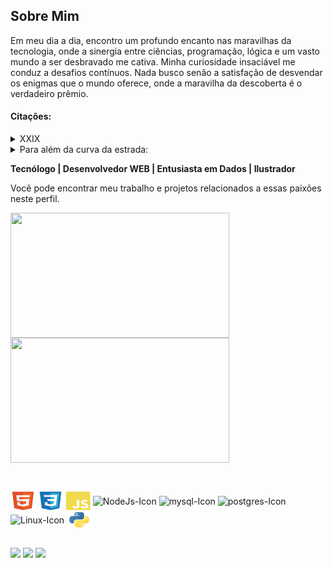 ## Sobre Mim

Em meu dia a dia, encontro um profundo encanto nas maravilhas da tecnologia, onde a sinergia entre ciências, programação, lógica e um vasto mundo a ser desbravado me cativa. Minha curiosidade insaciável me conduz a desafios contínuos. Nada busco senão a satisfação de desvendar os enigmas que o mundo oferece, onde a maravilha da descoberta é o verdadeiro prêmio.

#### Citações:

<details>
<summary>XXIX</summary>

Nem sempre sou igual no que digo e escrevo.  
Mudo, mas não mudo muito.  
A cor das flores não é a mesma ao sol  
De que quando uma nuvem passa  
Ou quando entra a noite  
E as flores são cor da sombra.

Mas quem olha bem vê que são as mesmas flores.  
Por isso quando pareço não concordar comigo,  
Reparem bem para mim:  
Se estava virado para a direita,  
Voltei-me agora para a esquerda,  
Mas sou sempre eu, assente sobre os meus pés —  
O mesmo sempre, graças ao céu e à terra  
E aos meus olhos e ouvidos atentos  
E à minha clara simplicidade de alma...

<p>“<i>O Guardador de Rebanhos</i>”. In <i>Poemas de Alberto Caeiro</i>. Fernando Pessoa. (Nota explicativa e notas de João Gaspar Simões e Luiz de Montalvor.) Lisboa: Ática, 1946 (10ª ed. 1993). - 54.</p>

</details>

<details>
<summary>Para além da curva da estrada: </summary>

Para além da curva da estrada  
Talvez haja um poço, e talvez um castelo,  
E talvez apenas a continuação da estrada.  
Não sei nem pergunto.    
Enquanto vou na estrada antes da curva  
Só olho para a estrada antes da curva,  
Porque não posso ver senão a estrada antes da curva.  
De nada me serviria estar olhando para outro lado  
E para aquilo que não vejo.  
Importemo-nos apenas com o lugar onde estamos.  
Há beleza bastante em estar aqui e não noutra parte qualquer.  
Se há alguém para além da curva da estrada,  
Esses que se preocupem com o que há para além da curva da estrada.  
Essa é que é a estrada para eles.  
Se nós tivermos que chegar lá, quando lá chegarmos saberemos.  
Por ora só sabemos que lá não estamos.  
Aqui há só a estrada antes da curva, e antes da curva  
Há a estrada sem curva nenhuma.  

<p>“<i>Poemas Inconjuntos</i>”. Poemas Completos de Alberto Caeiro. Fernando Pessoa. (Recolha, transcrição e notas de Teresa Sobral Cunha.) Lisboa: Presença, 1994. - 129.</p>  

</details>

**Tecnólogo | Desenvolvedor WEB | Entusiasta em Dados | Ilustrador**

<!-- ![DESENHO](URL) *Inserindo uma imagem aqui para dar um toque pessoal.* -->

Você pode encontrar meu trabalho e projetos relacionados a essas paixões neste perfil.

<div display = flex>
  <img height=200 width=350 align="center" src="https://github-readme-stats.vercel.app/api?username=AglailsonCleber&show_icons=true&theme=gruvbox" />
  <img height=200 width=350 align="center" src="https://github-readme-stats.vercel.app/api/top-langs?username=AglailsonCleber&layout=compact&langs_count=8&card_width=320&theme=gruvbox" />
</div>

##

<div style="display: inline_block"><br>
  <img align="center" alt="HTML-Icon" height="30" width="40" src="https://raw.githubusercontent.com/devicons/devicon/master/icons/html5/html5-original.svg">
  <img align="center" alt="CSS-Icon" height="30" width="40" src="https://raw.githubusercontent.com/devicons/devicon/master/icons/css3/css3-original.svg">
  <img align="center" alt="Js-Icon" height="30" width="40" src="https://raw.githubusercontent.com/devicons/devicon/master/icons/javascript/javascript-plain.svg">
  <img align="center" alt="NodeJs-Icon" height="30" width="40" src="https://cdn.jsdelivr.net/gh/devicons/devicon/icons/nodejs/nodejs-original.svg" />
  <img align="center" alt="mysql-Icon" height="30" width="40" src="https://cdn.jsdelivr.net/gh/devicons/devicon/icons/mysql/mysql-original.svg" />
  <img align="center" alt="postgres-Icon" height="30" width="40" src="https://cdn.jsdelivr.net/gh/devicons/devicon/icons/postgresql/postgresql-original.svg" />
  <img align="center" alt="Linux-Icon" height="30" width="40" src="https://cdn.jsdelivr.net/gh/devicons/devicon/icons/linux/linux-original.svg" />        
  <img align="center" alt="Python-Icon" height="30" width="40" src="https://raw.githubusercontent.com/devicons/devicon/master/icons/python/python-original.svg">    
</div>

  ##
 
<div>
  <a href="https://www.linkedin.com/in/aglailsoncleber/" target="_blank"><img src="https://img.shields.io/badge/-LinkedIn-%230077B5?style=for-the-badge&logo=linkedin&logoColor=white" target="_blank"></a>
  <a href="https://www.instagram.com/aglailsoncleber/" target="_blank"><img src="https://img.shields.io/badge/-Instagram-%23E4405F?style=for-the-badge&logo=instagram&logoColor=white" target="_blank"></a>
  <a href = "mailto:aglailsonmail@gmail.com"><img src="https://img.shields.io/badge/Gmail-D14836?style=for-the-badge&logo=gmail&logoColor=white" target="_blank"></a>
</div>
